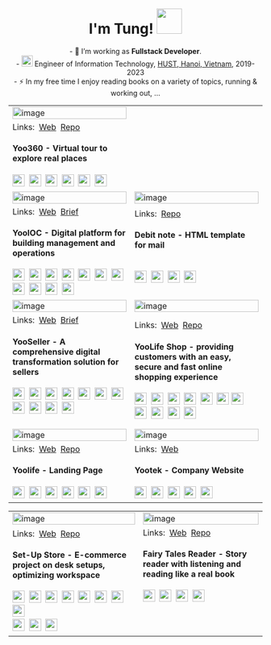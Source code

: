 <h1 align="center">I'm Tung! <img src="https://media.giphy.com/media/mGcNjsfWAjY5AEZNw6/giphy.gif" width="50"> </h1>

<p align="center">- 🔭 I’m working as <b>Fullstack Developer</b>.<br>- <img src="https://media.giphy.com/media/fYSnHlufseco8Fh93Z/giphy.gif" width="22">  Engineer of Information Technology, <a href="https://soict.hust.edu.vn/gioi-thieu">HUST, Hanoi, Vietnam</a>, 2019-2023<br>- ⚡ In my free time I enjoy reading books on a variety of topics, running & working out, ...</p>

<div align="center">
 <table>
  <tr>
  <td>
     <img style="width:100%" alt="image" src="https://res.cloudinary.com/ngoviettung154/image/upload/v1713274014/_demo/yootek/yoo360-02_p7cmq4.png">
  </td>
  <td>
    <div style="width:100%"></div>
  </td>
 </tr>
 <tr>
  <td>
   <div align="left">
    <span>Links:</span>&nbsp;
    <a href="https://vr360-omega.vercel.app/" target="_blank">Web</a>&nbsp;
    <a href="https://github.com/sptungG/vr360" target="_blank">Repo</a>
  </div>
  <h4>Yoo360 - Virtual tour to explore real places</h4>
   <div align="left">   
    <img src="https://img.shields.io/badge/Next.js-black?style=flat-square&logo=Next.js&logoColor=ebebeb" height="24" />&nbsp
    <img src="https://img.shields.io/badge/React-61abcb?style=flat-square&logo=React&logoColor=ebebeb" height="24" />&nbsp
    <img src="https://img.shields.io/badge/Ant%20Design-0170FE?style=flat-square&logo=antdesign&logoColor=ebebeb" height="24" />&nbsp
    <img src="https://img.shields.io/badge/Emotion%20Styled-DB7093?style=flat-square&logo=emotion&logoColor=fff" height="24" />&nbsp
    <img src="https://img.shields.io/badge/Three.js-000?style=flat-square&logo=threedotjs&logoColor=fff" height="24" />&nbsp
    <img src="https://img.shields.io/badge/Zustand-000?style=flat-square&logo=lazarus&logoColor=fff" height="24" />&nbsp
   </div>
  </td>
  <td>
  </td>
 </tr>
  <tr>
  <td>
     <img style="width:100%" alt="image" src="https://res.cloudinary.com/ngoviettung154/image/upload/v1713276774/_demo/yootek/be52dee9-3bc1-4eff-9c93-8a22ae9bf42a.png">
  </td>
  <td>
     <img style="width:100%" alt="image" src="https://res.cloudinary.com/ngoviettung154/image/upload/v1713275870/_demo/yootek/email-temp-mer_mggvth.png">
  </td>
 </tr>
 <tr>
  <td>
   <div align="left">
    <span>Links:</span>&nbsp;
    <a href="https://ioc.yoolife.vn/" target="_blank">Web</a>&nbsp;
    <a href="https://yootek.vn/san-pham/yooioc/" target="_blank">Brief</a>
  </div>
  <h4>YooIOC - Digital platform for building management and operations</h4>
   <div align="left">   
    <img src="https://img.shields.io/badge/Next.js-black?style=flat-square&logo=Next.js&logoColor=ebebeb" height="24" />&nbsp
    <img src="https://img.shields.io/badge/React-61abcb?style=flat-square&logo=React&logoColor=ebebeb" height="24" />&nbsp
    <img src="https://img.shields.io/badge/MUI-007FFF?style=flat-square&logo=MUI&logoColor=ebebeb" height="24" />&nbsp
    <img src="https://img.shields.io/badge/React%20Query-FF4154?style=flat-square&logo=reactquery&logoColor=fff" height="24" />&nbsp
    <img src="https://img.shields.io/badge/React%20Hook%20Form-EC5990?style=flat-square&logo=reacthookform&logoColor=fff" height="24" />&nbsp
    <img src="https://img.shields.io/badge/Firebase-049ae6?style=flat-square&logo=Firebase&logoColor=ffca28" height="24" />&nbsp
    <img src="https://img.shields.io/badge/SignalR-1572b6?style=flat-square&logo=Microsoft&logoColor=ebebeb" height="24" />&nbsp
   </div>
    <div align="left">
    <img src="https://img.shields.io/badge/.NET-512BD4?style=flat-square&logo=dotnet&logoColor=ebebeb" height="24" />&nbsp
    <img src="https://img.shields.io/badge/PostgreSQL-4169E1?style=flat-square&logo=PostgreSQL&logoColor=ebebeb" height="24" />&nbsp
    <img src="https://img.shields.io/badge/Docker-2496ED?style=flat-square&logo=docker&logoColor=ebebeb" height="24" />&nbsp
    <img src="https://img.shields.io/badge/AWS-232F3E?style=flat-square&logo=amazonaws&logoColor=ebebeb" height="24" />
  </div>
  </td>
  <td>
   <div align="left">
    <span>Links:</span>&nbsp;
    <a href="https://github.com/sptungG/demo-email-templates" target="_blank">Repo</a>
  </div>
   <h4>Debit note - HTML template for mail <br>&nbsp;&nbsp;&nbsp; </h4>
   <div align="left">   
    <img src="https://img.shields.io/badge/HTML-f06529?style=flat-square&logo=HTML5&logoColor=ebebeb" height="24" />&nbsp
    <img src="https://img.shields.io/badge/Maizzle-764abc?style=flat-square&logo=protonmail&logoColor=ebebeb" height="24" />&nbsp
    <img src="https://img.shields.io/badge/TailwindCSS-38b2ac?style=flat-square&logo=Tailwind%20CSS&logoColor=ebebeb" height="24" />&nbsp
    <img src="https://img.shields.io/badge/Inline%20CSS-1572b6?style=flat-square&logo=CSS3&logoColor=ebebeb" height="24" />&nbsp
   </div>
   <br>
  </td>
 </tr>
  <tr>
  <td>
     <img style="width:100%" alt="image" src="https://res.cloudinary.com/ngoviettung154/image/upload/v1713260559/_demo/yootek/06e5d686-76d1-4ee8-97ee-80515463612b.png">
  </td>
  <td>
     <img style="width:100%" alt="image" src="https://res.cloudinary.com/ngoviettung154/image/upload/v1713262335/_demo/yootek/02-imageonline.co-merged_pn03qq.png">
  </td>
 </tr>
 <tr>
  <td>
   <div align="left">
    <span>Links:</span>&nbsp;
    <a href="https://seller.yoolife.vn/" target="_blank">Web</a>&nbsp;
    <a href="https://yootek.vn/san-pham/yooseller/" target="_blank">Brief</a>
  </div>
  <h4>YooSeller - A comprehensive digital transformation solution for sellers</h4>
   <div align="left">   
    <img src="https://img.shields.io/badge/Next.js-black?style=flat-square&logo=Next.js&logoColor=ebebeb" height="24" />&nbsp
    <img src="https://img.shields.io/badge/React-61abcb?style=flat-square&logo=React&logoColor=ebebeb" height="24" />&nbsp
    <img src="https://img.shields.io/badge/Redux-764abc?style=flat-square&logo=Redux&logoColor=ebebeb" height="24" />&nbsp
    <img src="https://img.shields.io/badge/Ant%20Design-0170FE?style=flat-square&logo=antdesign&logoColor=ebebeb" height="24" />&nbsp
    <img src="https://img.shields.io/badge/Emotion%20Styled-DB7093?style=flat-square&logo=emotion&logoColor=fff" height="24" />&nbsp
    <img src="https://img.shields.io/badge/Firebase-049ae6?style=flat-square&logo=Firebase&logoColor=ffca28" height="24" />&nbsp
    <img src="https://img.shields.io/badge/SignalR-1572b6?style=flat-square&logo=Microsoft&logoColor=ebebeb" height="24" />&nbsp
   </div>
  <div align="left">
    <img src="https://img.shields.io/badge/.NET-512BD4?style=flat-square&logo=dotnet&logoColor=ebebeb" height="24" />&nbsp
    <img src="https://img.shields.io/badge/PostgreSQL-4169E1?style=flat-square&logo=PostgreSQL&logoColor=ebebeb" height="24" />&nbsp
    <img src="https://img.shields.io/badge/Docker-2496ED?style=flat-square&logo=docker&logoColor=ebebeb" height="24" />&nbsp
    <img src="https://img.shields.io/badge/AWS-232F3E?style=flat-square&logo=amazonaws&logoColor=ebebeb" height="24" />
  </div>
   <br>
  </td>
  <td>
   <div align="left">
    <span>Links:</span>&nbsp;
    <a href="https://shop.yoolife.vn/" target="_blank">Web</a>&nbsp;
    <a href="https://github.com/sptungG/demo-yoolife-shop" target="_blank">Repo</a>
  </div>
  <h4>YooLife Shop - providing customers with an easy, secure and fast online shopping experience</h4>
   <div align="left">   
    <img src="https://img.shields.io/badge/Next.js-black?style=flat-square&logo=Next.js&logoColor=ebebeb" height="24" />&nbsp
    <img src="https://img.shields.io/badge/React-61abcb?style=flat-square&logo=React&logoColor=ebebeb" height="24" />&nbsp
    <img src="https://img.shields.io/badge/Redux-764abc?style=flat-square&logo=Redux&logoColor=ebebeb" height="24" />&nbsp
    <img src="https://img.shields.io/badge/react%20aria%20components-F00?style=flat-square&logo=adobe&logoColor=ebebeb" height="24" />&nbsp
    <img src="https://img.shields.io/badge/Tailwind CSS-38b2ac?style=flat-square&logo=Tailwind%20CSS&logoColor=ebebeb" height="24" />&nbsp
    <img src="https://img.shields.io/badge/Firebase-049ae6?style=flat-square&logo=Firebase&logoColor=ffca28" height="24" />
    <img src="https://img.shields.io/badge/SignalR-1572b6?style=flat-square&logo=Microsoft&logoColor=ebebeb" height="24" />&nbsp
   </div>
  <div align="left">
    <img src="https://img.shields.io/badge/.NET-512BD4?style=flat-square&logo=dotnet&logoColor=ebebeb" height="24" />&nbsp
    <img src="https://img.shields.io/badge/PostgreSQL-4169E1?style=flat-square&logo=PostgreSQL&logoColor=ebebeb" height="24" />&nbsp
    <img src="https://img.shields.io/badge/Docker-2496ED?style=flat-square&logo=docker&logoColor=ebebeb" height="24" />&nbsp
    <img src="https://img.shields.io/badge/AWS-232F3E?style=flat-square&logo=amazonaws&logoColor=ebebeb" height="24" />
  </div>
  </td>
 </tr>
  <tr>
  <td>
     <img style="width:100%" alt="image" src="https://res.cloudinary.com/ngoviettung154/image/upload/v1713270575/_demo/yootek/b181bc22-de2e-4e80-959d-8c8976a83f0a.png">
  </td>
  <td>
     <img style="width:100%" alt="image" src="https://res.cloudinary.com/ngoviettung154/image/upload/v1713259138/_demo/yootek/5665e2e1-eba3-4207-936b-21e69f23fb8a.png">
  </td>
 </tr>
 <tr>
  <td>
   <div align="left">
    <span>Links:</span>&nbsp;
    <a href="https://yoolife.vn/" target="_blank">Web</a>&nbsp;
    <a href="https://github.com/sptungG/demo-yoolife-landing/" target="_blank">Repo</a>
  </div>
  <h4>Yoolife - Landing Page</h4>
  <div align="left">
    <img src="https://img.shields.io/badge/Next.js-black?style=flat-square&logo=Next.js&logoColor=ebebeb" height="24" />&nbsp
    <img src="https://img.shields.io/badge/React-61abcb?style=flat-square&logo=React&logoColor=ebebeb" height="24" />&nbsp
    <img src="https://img.shields.io/badge/TailwindCSS-38b2ac?style=flat-square&logo=Tailwind%20CSS&logoColor=ebebeb" height="24" />&nbsp
    <img src="https://img.shields.io/badge/Framer%20Motion-black?style=flat-square&logo=Framer&logoColor=ebebeb" height="24" />&nbsp
    <img src="https://img.shields.io/badge/Swiper-2496ED?style=flat-square&logo=Swiper&logoColor=ebebeb" height="24" />&nbsp
    <img src="https://img.shields.io/badge/Docker-2496ED?style=flat-square&logo=docker&logoColor=ebebeb" height="24" />
  </div>
  </td>
  <td>
   <div align="left">
    <span>Links:</span>&nbsp;
    <a href="https://yootek.vn" target="_blank">Web</a>&nbsp;
  </div>
  <h4>Yootek - Company Website</h4>
  <div align="left">
    <img src="https://img.shields.io/badge/WordPress-21759B?style=flat-square&logo=wordpress&logoColor=fff" height="24" />&nbsp
    <img src="https://img.shields.io/badge/Elementor-92003B?style=flat-square&logo=elementor&logoColor=fff" height="24" />&nbsp
    <img src="https://img.shields.io/badge/PHP-777BB4?style=flat-square&logo=php&logoColor=fff" height="24" />&nbsp
    <img src="https://img.shields.io/badge/CSS-1572b6?style=flat-square&logo=CSS3&logoColor=ebebeb" height="24" />&nbsp
    <img src="https://img.shields.io/badge/Swiper-2496ED?style=flat-square&logo=Swiper&logoColor=ebebeb" height="24" />
  </div>
  </td>
 </tr>
</table>
</div>

<div align="center">
    <table>
      <tr>
      <td>
         <img style="width:100%" alt="image" src="https://res.cloudinary.com/ngoviettung154/image/upload/v1713255300/_demo/setupstore-v2/429a918f-9e93-4f8f-8995-7bdaf9921c5e.png">
      </td>
      <td>
         <img style="width:100%" alt="image" src="https://res.cloudinary.com/ngoviettung154/image/upload/v1713257298/_demo/fairy-story/20b45a8d-1b8c-4ee4-a6e2-5edacbfa0b10.png">
      </td>
     </tr>
     <tr>
      <td>
      <div align="left">
        <span>Links:</span>&nbsp;
        <a href="https://setup-store-v2.vercel.app/" target="_blank">Web</a>&nbsp;
        <a href="https://github.com/sptungG/SetupStore-v2" target="_blank">Repo</a>
      </div>
      <h4>Set-Up Store - E-commerce project on desk setups, optimizing workspace</h4>
       <div align="left">        
        <img src="https://img.shields.io/badge/CRA-09D3AC?style=flat-square&logo=createreactapp&logoColor=ebebeb" height="24" />&nbsp
        <img src="https://img.shields.io/badge/Redux-764abc?style=flat-square&logo=Redux&logoColor=ebebeb" height="24" />&nbsp
        <img src="https://img.shields.io/badge/React%20Router-CA4245?style=flat-square&logo=reactrouter&logoColor=ebebeb" height="24" />&nbsp
        <img src="https://img.shields.io/badge/Ant%20Design-0170FE?style=flat-square&logo=antdesign&logoColor=ebebeb" height="24" />&nbsp
        <img src="https://img.shields.io/badge/styled%20components-DB7093?style=flat-square&logo=styled-components&logoColor=ebebeb" height="24" />&nbsp
        <img src="https://img.shields.io/badge/Stripe-008CDD?style=flat-square&logo=Stripe&logoColor=ebebeb" height="24" />&nbsp
        <img src="https://img.shields.io/badge/Firebase-049ae6?style=flat-square&logo=Firebase&logoColor=ffca28" height="24" />&nbsp
        <img src="https://img.shields.io/badge/Cloudinary-ebebeb?style=flat-square&logo=Cloudinary&logoColor=0170FE" height="24" />&nbsp
       </div>
      <div align="left">
        <img src="https://img.shields.io/badge/MongoDB-47A248?style=flat-square&logo=MongoDB&logoColor=ebebeb" height="24" />&nbsp
        <img src="https://img.shields.io/badge/Express-323330?style=flat-square&logo=Express&logoColor=ebebeb" height="24" />&nbsp
        <img src="https://img.shields.io/badge/Node.js-339933?style=flat-square&logo=Node.js&logoColor=ebebeb" height="24" />
      </div>
      </td>
      <td>
       <div align="left">
        <span>Links:</span>&nbsp;
        <a href="https://ci65-fairy-tales.vercel.app/" target="_blank">Web</a>&nbsp;
        <a href="https://github.com/sptungG/CI65-Fairy-Tales" target="_blank">Repo</a>
      </div>
      <h4>Fairy Tales Reader - Story reader with listening and reading like a real book</h4>
      <div align="left">
        <img src="https://img.shields.io/badge/Vanilla%20Javascript-323330?style=flat-square&logo=JavaScript&logoColor=f0db4f" height="24" />&nbsp
        <img src="https://img.shields.io/badge/Sass-cc6699?style=flat-square&logo=Sass&logoColor=ebebeb" height="24" />&nbsp
        <img src="https://img.shields.io/badge/Firebase-049ae6?style=flat-square&logo=Firebase&logoColor=ffca28" height="24" />&nbsp
        <img src="https://img.shields.io/badge/Navigo%20Router-47A248?style=flat-square&logo=Navigo&logoColor=ebebeb" height="24" />&nbsp
        <br>
        <br>
        <br>
        <br>
      </div>
      </td>
     </tr>
    </table>
</div>
